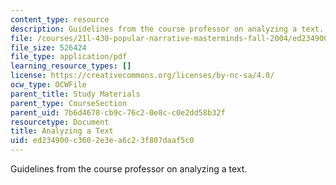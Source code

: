```yaml
---
content_type: resource
description: Guidelines from the course professor on analyzing a text.
file: /courses/21l-430-popular-narrative-masterminds-fall-2004/ed234900c3602e3ea6c23f807daaf5c0_MIT21L_430F04_analyzing.pdf
file_size: 526424
file_type: application/pdf
learning_resource_types: []
license: https://creativecommons.org/licenses/by-nc-sa/4.0/
ocw_type: OCWFile
parent_title: Study Materials
parent_type: CourseSection
parent_uid: 7b6d4678-cb9c-76c2-0e8c-c0e2dd58b32f
resourcetype: Document
title: Analyzing a Text
uid: ed234900-c360-2e3e-a6c2-3f807daaf5c0
---
```

Guidelines from the course professor on analyzing a text.